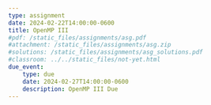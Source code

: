 ```yaml
---
type: assignment
date: 2024-02-22T14:00:00-0600
title: OpenMP III
#pdf: /static_files/assignments/asg.pdf
#attachment: /static_files/assignments/asg.zip
#solutions: /static_files/assignments/asg_solutions.pdf
#classroom: ../../static_files/not-yet.html
due_event: 
    type: due
    date: 2024-02-27T14:00:00-0600
    description: OpenMP III Due
---
```

<!-- This is a sample assignment. (25 points)-->
